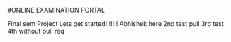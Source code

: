 #ONLINE EXAMINATION PORTAL

Final sem Project
Lets get started!!!!!!!
Abhishek here
2nd test pull
3rd test
4th without pull req